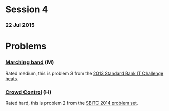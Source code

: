 # Session 4
### 22 Jul 2015

		
Problems
========

### [Marching band](http://www.olympiad.org.za/olympiad/wp-content/uploads/2013/01/SBITC-Heats-Problems-v-13-04-14-Final.pdf) (M)

Rated medium, this is problem 3 from the [2013 Standard Bank IT Challenge heats](http://www.olympiad.org.za/olympiad/wp-content/uploads/2013/01/SBITC-Heats-Problems-v-13-04-14-Final.pdf).

###	[Crowd Control](http://www.olympiad.org.za/olympiad/wp-content/uploads/2014/09/2014-SBITC-Complete-problem-set.pdf) (H)

Rated hard, this is problem 2 from the [SBITC 2014 problem set](http://www.olympiad.org.za/olympiad/wp-content/uploads/2014/09/2014-SBITC-Complete-problem-set.pdf).
